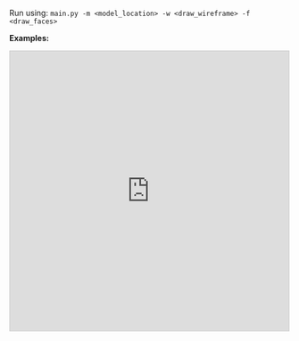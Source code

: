 Run using: 
```main.py -m <model_location> -w <draw_wireframe> -f <draw_faces>```

**Examples:**
<iframe src="https://www.desmos.com/calculator/ch00ce9sza?embed" width="500px" height="500px" style="border: 1px solid #ccc" frameborder=0></iframe>
